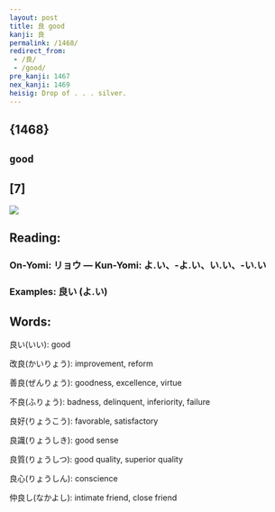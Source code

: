 ```yaml
---
layout: post
title: 良 good
kanji: 良
permalink: /1468/
redirect_from:
 - /良/
 - /good/
pre_kanji: 1467
nex_kanji: 1469
heisig: Drop of . . . silver.
---
```


## {1468}

## `good`

## [7]

<div class="stroke"><img src="E889AF.png" /></div>

## Reading:

### On-Yomi: リョウ &mdash; Kun-Yomi: よ.い、-よ.い、い.い、-い.い

### Examples: 良い (よ.い)

## Words:

良い(いい): good

改良(かいりょう): improvement, reform

善良(ぜんりょう): goodness, excellence, virtue

不良(ふりょう): badness, delinquent, inferiority, failure

良好(りょうこう): favorable, satisfactory

良識(りょうしき): good sense

良質(りょうしつ): good quality, superior quality

良心(りょうしん): conscience

仲良し(なかよし): intimate friend, close friend
